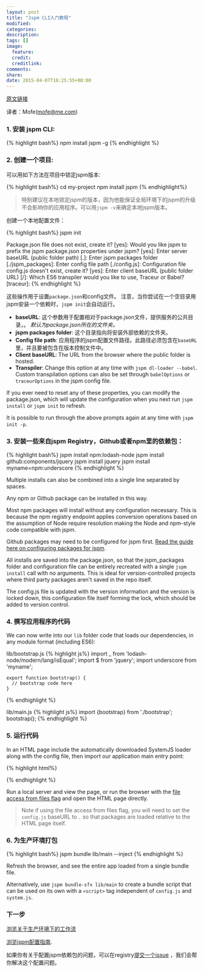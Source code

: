 ```yaml
---
layout: post
title: "Jspm CLI入门教程"
modified:
categories:
description:
tags: []
image:
  feature:
  credit:
  creditlink:
comments:
share:
date: 2015-04-07T16:25:55+08:00
---
```


[原文链接](https://github.com/jspm/jspm-cli/wiki/Getting-Started)

译者：Mofe(mofe@me.com)

### 1. 安装 jspm CLI:

  {% highlight bash%}
    npm install jspm -g
  {% endhighlight %}

### 2. 创建一个项目:

可以用如下方法在项目中锁定jspm版本:

{% highlight bash%}
cd my-project
npm install jspm
{% endhighlight%}

> 特别建议在本地锁定jspm的版本，因为他能保证全局环境下的jspm的升级不会影响你的应用程序。可以用`jspm -v`来确定本地jspm版本。

创建一个本地配置文件：

 {% highlight bash%}
  jspm init

Package.json file does not exist, create it? [yes]:
Would you like jspm to prefix the jspm package.json properties under jspm? [yes]:
Enter server baseURL (public folder path) [.]:
Enter jspm packages folder [./jspm_packages]:
Enter config file path [./config.js]:
Configuration file config.js doesn't exist, create it? [yes]:
Enter client baseURL (public folder URL) [/]:
Which ES6 transpiler would you like to use, Traceur or Babel? [traceur]:
{% endhighlight %}

  这些操作用于设置`package.json`和config文件。
  注意，当你尝试在一个空目录用jspm安装一个依赖时，`jspm init`会自动运行。

* **baseURL**: 这个参数用于配置相对于package.json文件，提供服务的公共目录，。 _默认为package.json所在的文件夹。_
* **jspm packages folder**: 这个目录指向将安装外部依赖的文件夹。
* **Config file path**: 应用程序的jspm配置文件路径。此路径必须包含在`baseURL`里，并且要被包含在版本控制文件中。
* **Client baseURL**: The URL from the browser where the public folder is hosted.
* **Transpiler**: Change this option at any time with `jspm dl-loader --babel`. Custom transpilation options can also be set through `babelOptions` or `traceurOptions` in the jspm config file.

If you ever need to reset any of these properties, you can modify the package.json, which will update the configuration when you next run `jspm install` or `jspm init` to refresh.

It is possible to run through the above prompts again at any time with `jspm init -p`.

### 3. 安装一些来自jspm Registry，Github或者npm里的依赖包：

  {% highlight bash%}
    jspm install npm:lodash-node
    jspm install github:components/jquery
    jspm install jquery
    jspm install myname=npm:underscore
  {% endhighlight %}

  Multiple installs can also be combined into a single line separated by spaces.

  Any npm or Github package can be installed in this way.

  Most npm packages will install without any configuration necessary. This is because the npm registry endpoint applies conversion operations based on the assumption of Node require resolution making the Node and npm-style code compatible with jspm.

Github packages may need to be configured for jspm first. [Read the guide here on configuring packages for jspm](https://github.com/jspm/registry/wiki/Configuring-Packages-for-jspm).

  All installs are saved into the package.json, so that the jspm_packages folder and configuration file can be entirely recreated with a single `jspm install` call with no arguments. This is ideal for version-controlled projects where third party packages aren't saved in the repo itself.

  The config.js file is updated with the version information and the version is locked down, this configuration file itself forming the lock, which should be added to version control.

### 4. 撰写应用程序的代码

We can now write into our `lib` folder code that loads our dependencies, in any module format (including ES6):

  lib/bootstrap.js
  {% highlight js%}
    import _ from 'lodash-node/modern/lang/isEqual';
    import $ from 'jquery';
    import underscore from 'myname';

    export function bootstrap() {
      // bootstrap code here
    }
  {% endhighlight %}

  lib/main.js
  {% highlight js%}
import {bootstrap} from './bootstrap';
bootstrap();
  {% endhighlight %}

### 5. 运行代码

In an HTML page include the automatically downloaded SystemJS loader along with the config file, then import our application main entry point:

{% highlight html%}
<!doctype html>
<script src="jspm_packages/system.js"></script>
<script src="config.js"></script>
<script>
  System.import('lib/main');
</script>
{% endhighlight %}

Run a local server and view the page, or run the browser with the [file access from files flag](https://github.com/systemjs/systemjs/wiki/Basic-Use#file-access-from-files) and open the HTML page directly.

> Note if using the file access from files flag, you will need to set the `config.js` baseURL to `.` so that packages are loaded relative to the HTML page itself.

### 6. 为生产环境打包

{% highlight bash%}
  jspm bundle lib/main --inject
{% endhighlight %}

Refresh the browser, and see the entire app loaded from a single bundle file.

Alternatively, use `jspm bundle-sfx lib/main` to create a bundle script that can be used on its own with a `<script>` tag independent of `config.js` and `system.js`.

### 下一步

[浏览关于生产环境下的工作流](https://github.com/jspm/jspm-cli/wiki/Production-Workflows)

[浏览jspm配置指南](https://github.com/jspm/registry/wiki/Configuring-Packages-for-jspm).

如果你有关于配置jspm依赖包的问题，可以在registry[提交一个issue](https://github.com/jspm/registry/) ，我们会帮你解决这个配置问题。